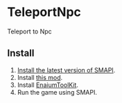 ﻿# TeleportNpc
Teleport to Npc
## Install
1. [Install the latest version of SMAPI](https://smapi.io/).
2. Install [this mod](https://www.curseforge.com/stardewvalley/mods/teleportnpc).
3. Install [EnaiumToolKit](https://www.curseforge.com/stardewvalley/mods/enaiumtoolkit).
4. Run the game using SMAPI.